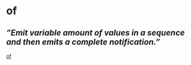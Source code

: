 # of

## *”Emit variable amount of values in a sequence and then emits a complete notification.”*

[of](https://www.learnrxjs.io/learn-rxjs/operators/creation/of)

